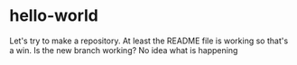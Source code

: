 # hello-world
Let's try to make a repository.
At least the README file is working so that's a win.
Is the new branch working? 
No idea what is happening 
